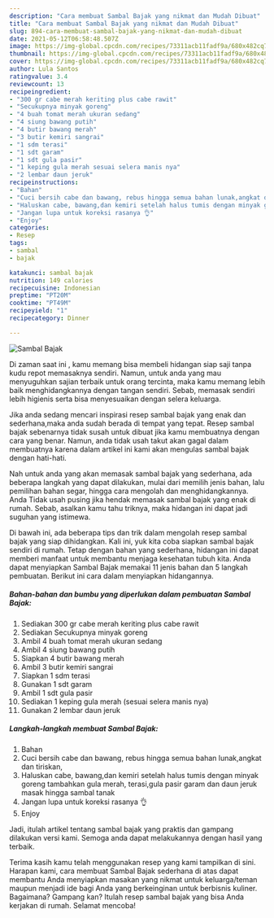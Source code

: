 ```yaml
---
description: "Cara membuat Sambal Bajak yang nikmat dan Mudah Dibuat"
title: "Cara membuat Sambal Bajak yang nikmat dan Mudah Dibuat"
slug: 894-cara-membuat-sambal-bajak-yang-nikmat-dan-mudah-dibuat
date: 2021-05-12T06:58:48.507Z
image: https://img-global.cpcdn.com/recipes/73311acb11fadf9a/680x482cq70/sambal-bajak-foto-resep-utama.jpg
thumbnail: https://img-global.cpcdn.com/recipes/73311acb11fadf9a/680x482cq70/sambal-bajak-foto-resep-utama.jpg
cover: https://img-global.cpcdn.com/recipes/73311acb11fadf9a/680x482cq70/sambal-bajak-foto-resep-utama.jpg
author: Lula Santos
ratingvalue: 3.4
reviewcount: 13
recipeingredient:
- "300 gr cabe merah keriting plus cabe rawit"
- "Secukupnya minyak goreng"
- "4 buah tomat merah ukuran sedang"
- "4 siung bawang putih"
- "4 butir bawang merah"
- "3 butir kemiri sangrai"
- "1 sdm terasi"
- "1 sdt garam"
- "1 sdt gula pasir"
- "1 keping gula merah sesuai selera manis nya"
- "2 lembar daun jeruk"
recipeinstructions:
- "Bahan"
- "Cuci bersih cabe dan bawang, rebus hingga semua bahan lunak,angkat dan tiriskan,"
- "Haluskan cabe, bawang,dan kemiri setelah halus tumis dengan minyak goreng tambahkan gula merah, terasi,gula pasir garam dan daun jeruk masak hingga sambal tanak"
- "Jangan lupa untuk koreksi rasanya 👌"
- "Enjoy"
categories:
- Resep
tags:
- sambal
- bajak

katakunci: sambal bajak 
nutrition: 149 calories
recipecuisine: Indonesian
preptime: "PT20M"
cooktime: "PT49M"
recipeyield: "1"
recipecategory: Dinner

---
```



![Sambal Bajak](https://img-global.cpcdn.com/recipes/73311acb11fadf9a/680x482cq70/sambal-bajak-foto-resep-utama.jpg)

Di zaman  saat ini , kamu memang bisa membeli hidangan siap saji tanpa kudu repot memasaknya sendiri. Namun, untuk anda yang mau menyuguhkan sajian terbaik untuk orang tercinta, maka kamu memang lebih baik menghidangkannya dengan tangan sendiri. Sebab, memasak sendiri lebih higienis serta bisa menyesuaikan dengan selera keluarga.

Jika anda sedang mencari inspirasi resep sambal bajak yang enak dan sederhana,maka anda sudah berada di tempat yang tepat. Resep sambal bajak  sebenarnya tidak susah untuk dibuat jika kamu membuatnya dengan cara yang benar. Namun, anda tidak usah takut akan gagal dalam membuatnya 
karena dalam artikel ini kami akan mengulas sambal bajak dengan hati-hati.  



Nah untuk anda yang akan memasak sambal bajak yang sederhana, ada beberapa langkah yang dapat dilakukan, mulai dari memilih jenis bahan, lalu pemilihan bahan segar, hingga cara mengolah dan menghidangkannya. Anda Tidak usah pusing jika hendak memasak sambal bajak yang enak di rumah. Sebab, asalkan kamu  tahu triknya, maka hidangan ini dapat jadi suguhan yang istimewa.

Di bawah ini, ada beberapa tips dan trik dalam mengolah resep sambal bajak yang siap dihidangkan. Kali ini, yuk kita coba siapkan sambal bajak sendiri di rumah. Tetap dengan bahan yang sederhana, hidangan ini dapat memberi manfaat untuk membantu menjaga kesehatan tubuh kita. Anda dapat menyiapkan Sambal Bajak memakai 11 jenis bahan dan 5 langkah pembuatan. Berikut ini cara dalam menyiapkan hidangannya.

<!--inarticleads1-->

##### Bahan-bahan dan bumbu yang diperlukan dalam pembuatan Sambal Bajak:

1. Sediakan 300 gr cabe merah keriting plus cabe rawit
1. Sediakan Secukupnya minyak goreng
1. Ambil 4 buah tomat merah ukuran sedang
1. Ambil 4 siung bawang putih
1. Siapkan 4 butir bawang merah
1. Ambil 3 butir kemiri sangrai
1. Siapkan 1 sdm terasi
1. Gunakan 1 sdt garam
1. Ambil 1 sdt gula pasir
1. Sediakan 1 keping gula merah (sesuai selera manis nya)
1. Gunakan 2 lembar daun jeruk




<!--inarticleads2-->

##### Langkah-langkah membuat Sambal Bajak:

1. Bahan
1. Cuci bersih cabe dan bawang, rebus hingga semua bahan lunak,angkat dan tiriskan,
1. Haluskan cabe, bawang,dan kemiri setelah halus tumis dengan minyak goreng tambahkan gula merah, terasi,gula pasir garam dan daun jeruk masak hingga sambal tanak
1. Jangan lupa untuk koreksi rasanya 👌
1. Enjoy




Jadi, itulah artikel tentang  sambal bajak  yang praktis dan gampang dilakukan versi kami. Semoga anda dapat melakukannya dengan hasil yang terbaik. 

Terima kasih kamu telah menggunakan resep yang kami tampilkan di sini. Harapan kami, cara membuat  Sambal Bajak sederhana di atas dapat membantu Anda menyiapkan masakan yang nikmat untuk keluarga/teman maupun menjadi ide bagi Anda yang berkeinginan untuk berbisnis kuliner. Bagaimana? Gampang kan? Itulah resep sambal bajak yang bisa Anda kerjakan di rumah. Selamat mencoba!

